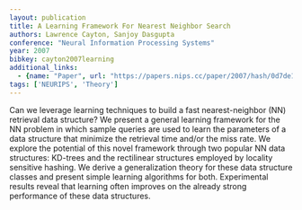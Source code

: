 ```yaml
---
layout: publication
title: A Learning Framework For Nearest Neighbor Search
authors: Lawrence Cayton, Sanjoy Dasgupta
conference: "Neural Information Processing Systems"
year: 2007
bibkey: cayton2007learning
additional_links:
  - {name: "Paper", url: "https://papers.nips.cc/paper/2007/hash/0d7de1aca9299fe63f3e0041f02638a3-Abstract.html"}
tags: ['NEURIPS', 'Theory']
---
```

<p>Can we leverage learning techniques to build a fast nearest-neighbor
(NN) retrieval data structure? We present a general learning framework
for the NN problem in which sample queries are used to learn the
parameters of a data structure that minimize the retrieval time and/or
the miss rate. We explore the potential of this novel framework through
two popular NN data structures: KD-trees and the rectilinear structures
employed by locality sensitive hashing. We derive a generalization
theory for these data structure classes and present simple learning
algorithms for both. Experimental results reveal that learning often
improves on the already strong performance of these data structures.</p>
